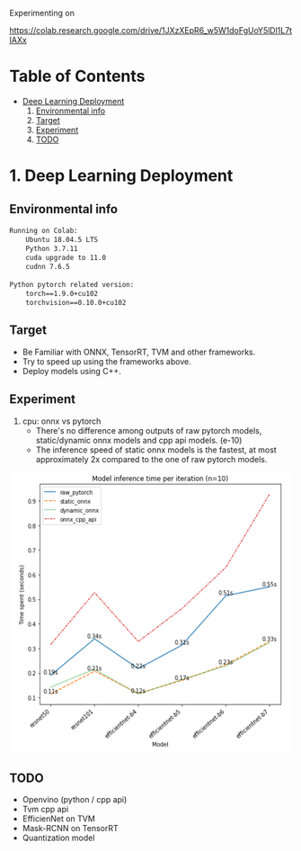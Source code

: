 Experimenting on

https://colab.research.google.com/drive/1JXzXEpR6_w5W1doFgUoY5lDl1L7tIAXx

# Table of Contents
* [Deep Learning Deployment](#dld)
    1. [Environmental info](#ei)
    2. [Target](#ta)
    3. [Experiment](#ex)
    4. [TODO](#todo)
    
    
# <a name="dld">1. Deep Learning Deployment

## <a name="ei">Environmental info
    Running on Colab:
        Ubuntu 18.04.5 LTS
        Python 3.7.11
        cuda upgrade to 11.0
        cudnn 7.6.5
        
    Python pytorch related version:
        torch==1.9.0+cu102
        torchvision==0.10.0+cu102
  
  
## <a name="ta">Target
* Be Familiar with ONNX, TensorRT, TVM and other frameworks.   
* Try to speed up using the frameworks above.           
* Deploy models using C++.
  
## <a name="ex">Experiment
1. cpu: onnx vs pytorch
    * There's no difference among outputs of raw pytorch models, static/dynamic onnx models and cpp api models. (e-10)
    * The inference speed of static onnx models is the fastest, at most approximately 2x compared to the one of raw pytorch models.
<p align="center">
    <img src="./onnxruntime/pytorch_onnx_inference_speed.png" width="500" height="500">
</p>    
    
## <a name="todo">TODO
* Openvino (python / cpp api)   
* Tvm cpp api   
* EfficienNet on TVM   
* Mask-RCNN on TensorRT   
* Quantization model
